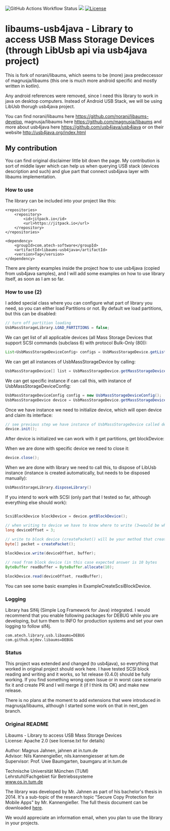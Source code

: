 ![GitHub Actions Workflow Status](https://img.shields.io/github/actions/workflow/status/andyrozman/libaums-usb4java/maven.yml)
[![](https://jitpack.io/v/com.atech-software/libaums-usb4java.svg)](https://jitpack.io/#com.atech-software/libaums-usb4java)
[![License](https://img.shields.io/badge/License-Apache_2.0-blue.svg)](https://opensource.org/licenses/Apache-2.0)

# libaums-usb4java - Library to access USB Mass Storage Devices (through LibUsb api via usb4java project)


This is fork of norani/libaums, which seems to be (more) java predeccessor of magnusja/libaums (this 
one is much more android specific and mostly written in kotlin). 

Any android references were removed, since I need this library to work in java on desktop 
computers. Instead of Android USB Stack, we will be using LibUsb thorugh usb4java project.

You can find norani/libaums here https://github.com/norani/libaums-develop, magnusja/libaums here https://github.com/magnusja/libaums and 
more about usb4java here https://github.com/usb4java/usb4java or on their website http://usb4java.org/index.html

## My contribution
You can find original disclaimer little bit down the page. My contribution is sort of middle layer which can help us when querying USB stack (devices description and such) and glue part that connect usb4java layer with libaums implementation.

### How to use

The library can be included into your project like this: 

```
<repositories>
    <repository>
        <id>jitpack.io</id>
        <url>https://jitpack.io</url>
    </repository>
</repositories>

<dependency>
    <groupId>com.atech-software</groupId>
    <artifactId>libaums-usb4java</artifactId>
    <version>Tag</version>
</dependency>
```
There are plenty examples inside the project how to use usb4java (copied from usb4java samples), and I will add some examples on how to use library itself, as soon as I am so far.

### How to use (2)

I added special class where you can configure what part of library you need, so you can either load Partitions or not. By default we load partitions, but this can be disabled:

```java
// turn off partition loading
UsbMassStorageLibrary.LOAD_PARTITIONS = false;
```

We can get list of all applicable devices (all Mass Storage Devices that support SCSI commands (subclass 6) 
with protocol Bulk-Only (80)):

```java
List<UsbMassStorageDeviceConfig> configs = UsbMassStorageDevice.getListOfAttachedUsbMassStorageDevices();
```

We can get all instances of UsbMassStorageDevice by calling:

```java
UsbMassStorageDevice[] list = UsbMassStorageDevice.getMassStorageDevices(); 
```

We can get specific instance if can call this, with instance of UsbMassStorageDeviceConfig: 

```java
UsbMassStorageDeviceConfig config = new UsbMassStorageDeviceConfig();
UsbMassStorageDevice device = UsbMassStorageDevice.getMassStorageDevice(config);
```

Once we have instance we need to initialize device, which will open device and claim its interface:

```java
// see previous step we have instance of UsbMassStorageDevice called device
device.init();
```

After device is initialized we can work with it get partitions, get blockDevice:



When we are done with specific device we need to close it:

```java
device.close();
```

When we are done with library we need to call this, to dispose of LibUsb instance (instance is created automatically, but needs to be disposed manually):

```java
UsbMassStorageLibrary.disposeLibrary()
```

If you intend to work with SCSI (only part that I tested so far, although everything else should work):

```java

ScsiBlockDevice blockDevice = device.getBlockDevice();

// when writing to device we have to know where to write (3=would be what some would asume lba3)
long deviceOffset = 3; 

// write to block device (createPacket() will be your method that creates packet you wish to send)
byte[] packet = createPacket();  
        
blockDevice.write(deviceOffset, buffer);

// read from block device (in this case expected answer is 10 bytes
ByteBuffer readBuffer = ByteBuffer.allocate(10);

blockDevice.read(deviceOffset, readBuffer);

```

You can see some basic examples in ExampleCreateScsiBlockDevice.

### Logging

Library has Slf4j (Simple Log Framework for Java) integrated. I would recommend that you enable following packages for DEBUG while you are developing, but turn them to INFO for production systems and set your own logging to follow slf4j.

```
com.atech.library.usb.libaums=DEBUG
com.github.mjdev.libaums=DEBUG
```


### Status

This project was extended and changed (to usb4java), so everything that worked in original project should work here. 
I have tested SCSI block reading and writing and it works, so 1st release (0.4.0) should be fully working. If you find something wrong open Issue or in worst case scenario fix it and create PR and I will merge it (if I think its OK) and make new release. 

There is no plans at the moment to add extensions that were introduced in magnusja/libaums, although I started some work on that in next_gen branch.  
 


### Original README 

Libaums - Library to access USB Mass Storage Devices  
License: Apache 2.0 (see license.txt for details)

Author: Magnus Jahnen, jahnen at in.tum.de  
Advisor: Nils Kannengießer, nils.kannengiesser at tum.de  
Supervisor: Prof. Uwe Baumgarten, baumgaru at in.tum.de  


Technische Universität München (TUM)  
Lehrstuhl/Fachgebiet für Betriebssysteme  
www.os.in.tum.de  

The library was developed by Mr. Jahnen as part of his bachelor's thesis in 2014. It's a sub-topic of the research topic "Secure Copy Protection for Mobile Apps" by Mr. Kannengießer. The full thesis document can be downloaded [here](https://www.os.in.tum.de/fileadmin/w00bdp/www/Lehre/Abschlussarbeiten/Jahnen-thesis.pdf).

We would appreciate an information email, when you plan to use the library in your projects.





